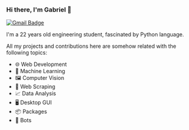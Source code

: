 ### Hi there, I'm Gabriel 👋

[![Gmail Badge](https://img.shields.io/badge/-Gmail-c14438?style=flat&logo=Gmail&logoColor=white)](mailto:storkdeveloper@gmail.com)

I'm a 22 years old engineering student, fascinated by Python language.

All my projects and contributions here are somehow related with the following topics:

* :globe_with_meridians: Web Development
* :brain: Machine Learning
* :framed_picture: Computer Vision
* :page_facing_up: Web Scraping
* :chart_with_upwards_trend: Data Analysis
* :desktop_computer: Desktop GUI
* :package: Packages
* :robot: Bots
